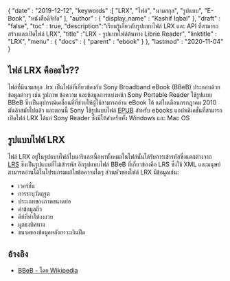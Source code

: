 {
  "date" : "2019-12-12",
  "keywords" :[ "LRX", "ไฟล์", "นามสกุล", "รูปแบบ", "E-Book", "หนังสือดิจิทัล" ],
  "author" : {
    "display_name" : "Kashif Iqbal"
},
  "draft" : "false",
  "toc" : true,
  "description":"เรียนรู้เกี่ยวกับรูปแบบไฟล์ LRX และ API ที่สามารถสร้างและเปิดไฟล์ LRX",
  "title" :"LRX - รูปแบบไฟล์ต้นทาง Librie Reader",
  "linktitle" : "LRX",
  "menu" : {
    "docs" : {
      "parent" : "ebook"
}
},
  "lastmod" : "2020-11-04"
}

## ไฟล์ LRX คืออะไร??

ไฟล์ที่มีนามสกุล .lrx เป็นไฟล์ที่เกี่ยวข้องกับ Sony Broadband eBook (BBeB) ประกอบด้วยข้อมูลต่างๆ เช่น รูปภาพ ข้อความ และข้อมูลการแบ่งหน้า Sony Portable Reader ใช้รูปแบบ BBeB ซึ่งเป็นอุปกรณ์เคลื่อนที่ที่ช่วยให้ผู้ใช้สามารถอ่าน eBook ได้ แต่ในเดือนกรกฎาคม 2010 มันล้าสมัยไปแล้ว และตอนนี้ Sony ใช้รูปแบบไฟล์ [EPUB](/th/ebook/epub/) สำหรับ ebooks แอปพลิเคชั่นที่สามารถเปิดไฟล์ LRX ได้แก่ Sony Reader ซึ่งมีให้สำหรับทั้ง Windows และ Mac OS

## รูปแบบไฟล์ LRX

ไฟล์ LRX อยู่ในรูปแบบไฟล์ไบนารีและเนื้อหาทั้งหมดในไฟล์นั้นได้รับการเข้ารหัสซึ่งแตกต่างจาก [LRS](/th/ebook/lrs/) ซึ่งเป็นรูปแบบที่ไม่เข้ารหัส อีกรูปแบบไฟล์ BBeB ที่เกี่ยวข้องคือ LRS ซึ่งใช้ XML และมนุษย์สามารถอ่านได้ในโปรแกรมแก้ไขข้อความใดๆ ส่วนหัวของไฟล์ LRX มีข้อมูลเช่น:

* เวอร์ชั่น
* การระบุวัตถุรูต
* ประเภทของภาพขนาดย่อ
* ค่าข้อมูลกิ่ว
* คีย์ที่ทำให้งงงวย
* ผูกธงทิศทาง
* ขนาดของข้อมูลหลังภาวะเงินฝืด

## อ้างอิง

* [BBeB - โดย Wikipedia](https://en.wikipedia.org/wiki/BBeB)

